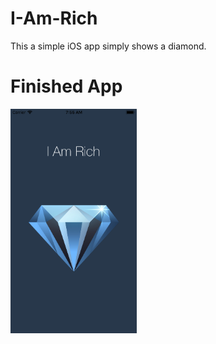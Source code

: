 # I-Am-Rich
This a simple iOS app simply shows a diamond.

# Finished App
<img src="I-Am-Rich.png" width="40%" height="40%">
